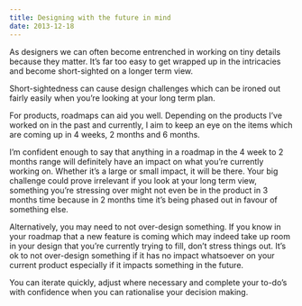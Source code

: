 ```yaml
---
title: Designing with the future in mind
date: 2013-12-18
---
```

As designers we can often become entrenched in working on tiny details because they matter. It’s far too easy to get wrapped up in the intricacies and become short-sighted on a longer term view.

Short-sightedness can cause design challenges which can be ironed out fairly easily when you’re looking at your long term plan.

For products, roadmaps can aid you well. Depending on the products I’ve worked on in the past and currently, I aim to keep an eye on the items which are coming up in 4 weeks, 2 months and 6 months.

I’m confident enough to say that anything in a roadmap in the 4 week to 2 months range will definitely have an impact on what you’re currently working on. Whether it’s a large or small impact, it will be there. Your big challenge could prove irrelevant if you look at your long term view, something you’re stressing over might not even be in the product in 3 months time because in 2 months time it’s being phased out in favour of something else.

Alternatively, you may need to not over-design something. If you know in your roadmap that a new feature is coming which may indeed take up room in your design that you’re currently trying to fill, don’t stress things out. It’s ok to not over-design something if it has no impact whatsoever on your current product especially if it impacts something in the future.

You can iterate quickly, adjust where necessary and complete your to-do’s with confidence when you can rationalise your decision making.
